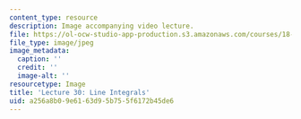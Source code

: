```yaml
---
content_type: resource
description: Image accompanying video lecture.
file: https://ol-ocw-studio-app-production.s3.amazonaws.com/courses/18-02-multivariable-calculus-fall-2007/a256a8b09e6163d95b755f6172b45de6_30.jpg
file_type: image/jpeg
image_metadata:
  caption: ''
  credit: ''
  image-alt: ''
resourcetype: Image
title: 'Lecture 30: Line Integrals'
uid: a256a8b0-9e61-63d9-5b75-5f6172b45de6
---
```

